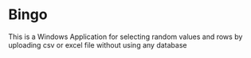 # Bingo
 This is a Windows Application for selecting random values and rows by uploading csv or excel file without using any database
